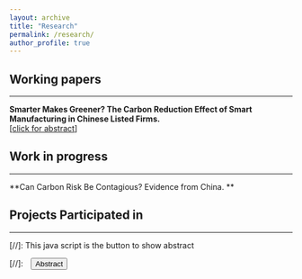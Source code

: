```yaml
---
layout: archive
title: "Research"
permalink: /research/
author_profile: true
---
```


## Working papers
---

**Smarter Makes Greener? The Carbon Reduction Effect of Smart Manufacturing in Chinese Listed Firms.**  
[<a href="#/" onclick="visib('RevPref')">click for abstract</a>]

<div id="RevPref" style="display: none; text-align: justify; line-height: 1.2">
	With the increasing severity of climate impact and industrial carbon regulation,
 manufacturing firms face significant challenges in carbon reduction issues. In this
 study, we employ the firm-level data from Chinese listed manufacturing companies
 between 2011 and 2019, methodically examine the impact of smart manufacturing on
 firm's carbon reduction from both theoretical and empirical vantages. The results
 indicate that: (ⅰ) Smart manufacturing has significantly reduced carbon emissions in
 firms, which remain robust even after conducting various technical tests; (ⅱ) Smart
 manufacturing can reduce firm's carbon emissions due to the technological innovation
 effect, control optimization effect, and digital-intelligence synergy effect; (ⅲ) The carbon
 reduction efficacy of smart manufacturing is found to vary, influenced by the
 heterogeneous characteristics of cities, industries, and firm-types. We for the first time
 delineates the influence and distinct transmission mechanisms by which smart
 manufacturing affects carbon reduction at the micro firm-level within the manufacturing
 industries. It not only provides significant policy insights for China's green and high
quality industrial development, but also offers valuable evidence for global community
 and manufacturing firms grappling with the ecological challenges of carbon emissions. 
<br><br/></div>


## Work in progress
---

**Can Carbon Risk Be Contagious? Evidence from China. **




## Projects Participated in
---





[//]: This java script is the button to show abstract
 <script>
  function visib(id) {
   var x = document.getElementById(id);
   if (x.style.display === "block") {
     x.style.display = "none";
   } else {
     x.style.display = "block";
   }
 }
 </script>

 [//]:&emsp;<button onclick="visib('polariz')" class="btn btn--inverse btn--small">Abstract</button>


